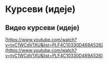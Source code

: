 # Курсеви (идеје)
## Видео курсеви (идеје)
[https://www.youtube.com/watch?v=tvC1WCdV1XU&list=PLF4C10330D469A526](https://www.youtube.com/watch?v=tvC1WCdV1XU&list=PLF4C10330D469A526)
